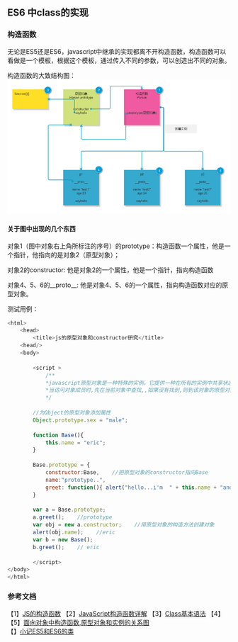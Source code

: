 ## ES6 中class的实现

### 构造函数

无论是ES5还是ES6，javascript中继承的实现都离不开构造函数，构造函数可以看做是一个模板，根据这个模板，通过传入不同的参数，可以创造出不同的对象。

构造函数的大致结构图：
![](/img/class/construct.png)

#### 关于图中出现的几个东西

对象1（图中对象右上角所标注的序号）的prototype：构造函数一个属性，他是一个指针，他指向的是对象2（原型对象）；

对象2的constructor: 他是对象2的一个属性，他是一个指针，指向构造函数

对象4、5、6的__proto__: 他是对象4、5、6的一个属性，指向构造函数对应的原型对象。

测试用例：

```javascript
<html>
    <head>
        <title>js的原型对象和constructor研究</title>    
    <head/>
    <body>
    
        <script >
            /**
            *javascript原型对象是一种特殊的实例，它提供一种在所有的实例中共享状态的机制
            *当访问对象成员时,先在当前对象中查找,,如果没有找到,则到该对象的原型对象中进行查找,,,一直到Object
            */
        
        //为Object的原型对象添加属性
        Object.prototype.sex = "male";
        
        function Base(){
            this.name = "eric";
        }
        
        Base.prototype = {
            constructor:Base,    //把原型对象的constructor指向Base
            name:"prototype..",
            greet: function(){ alert("hello...i'm  " + this.name + "and i m " + this.sex)}    //此处的sex继承自Object
        }
            
        var a = Base.prototype;
        a.greet();    //prototype
        var obj = new a.constructor;    //用原型对象的构造方法创建对象
        alert(obj.name);    //eric
        var b = new Base();
        b.greet();    // eric    
    
        </script>
</body>
</html>
```


### 参考文档

【1】[JS的构造函数](http://www.cnblogs.com/jikey/archive/2011/05/13/2045005.html)
【2】[JavaScript构造函数详解](http://www.jb51.net/article/77039.htm)
【3】[Class基本语法](http://es6.ruanyifeng.com/#docs/class)
【4】[]()
【5】[面向对象中构造函数,原型对象和实例的关系图](http://www.cnblogs.com/yuluo2016/p/5894698.html)<br/>
【】[小记ES5和ES6的类](https://zhuanlan.zhihu.com/p/26070788)